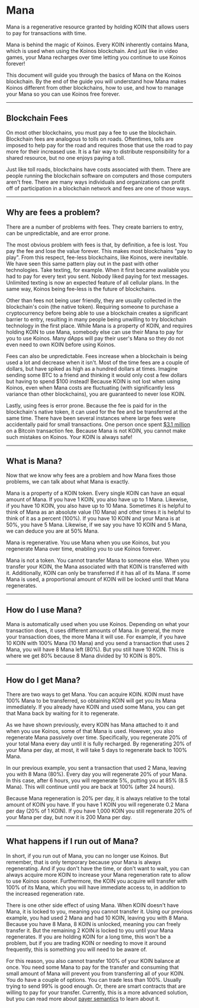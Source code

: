 # Mana
Mana is a regenerative resource granted by holding KOIN that allows users to pay for transactions with time.

Mana is behind the magic of Koinos. Every KOIN inherently contains Mana, which is used when using the Koinos blockchain. And just like in video games, your Mana recharges over time letting you continue to use Koinos forever!

This document will guide you through the basics of Mana on the Koinos blockchain. By the end of the guide you will understand how Mana makes Koinos different from other blockchains, how to use, and how to manage your Mana so you can use Koinos free forever.

---
## Blockchain Fees
On most other blockchains, you must pay a fee to use the blockchain. Blockchain fees are analogous to tolls on roads. Oftentimes, tolls are imposed to help pay for the road and requires those that use the road to pay more for their increased use. It is a fair way to distribute responsibility for a shared resource, but no one enjoys paying a toll.

Just like toll roads, blockchains have costs associated with them. There are people running the blockchain software on computers and those computers aren't free. There are many ways individuals and organizations can profit off of participation in a blockchain network and fees are one of those ways.

---
## Why are fees a problem?
There are a number of problems with fees. They create barriers to entry, can be unpredictable, and are error prone.

The most obvious problem with fees is that, by definition, a fee is lost. You pay the fee and lose the value forever. This makes most blockchains "pay to play". From this respect, fee-less blockchains, like Koinos, were inevitable. We have seen this same pattern play out in the past with other technologies. Take texting, for example. When it first became available you had to pay for every text you sent. Nobody liked paying for text messages. Unlimited texting is now an expected feature of all cellular plans. In the same way, Koinos being fee-less is the future of blockchains.

Other than fees not being user friendly, they are usually collected in the blockchain's coin (the native token). Requiring someone to purchase a cryptocurrency before being able to use a blockchain creates a significant barrier to entry, resulting in many people being unwilling to try blockchain technology in the first place. While Mana is a property of KOIN, and requires holding KOIN to use Mana, somebody else can use their Mana to pay for you to use Koinos. Many dApps will pay their user's Mana so they do not even need to own KOIN before using Koinos.

Fees can also be unpredictable. Fees increase when a blockchain is being used a lot and decrease when it isn't. Most of the time fees are a couple of dollars, but have spiked as high as a hundred dollars at times. Imagine sending some BTC to a friend and thinking it would only cost a few dollars but having to spend $100 instead! Because KOIN is not lost when using Koinos, even when Mana costs are fluctuating (with significantly less variance than other blockchains), you are guaranteed to never lose KOIN.

Lastly, using fees is error prone. Because the fee is paid for in the blockchain's native token, it can used for the fee and be transferred at the same time. There have been several instances where large fees were accidentally paid for small transactions. One person once spent [$3.1 million](https://www.coindesk.com/business/2023/11/23/bitcoin-sender-struck-with-31m-transaction-fee-largest-in-history/) on a Bitcoin transaction fee. Because Mana is not KOIN, you cannot make such mistakes on Koinos. Your KOIN is always safe!

---
## What is Mana?
Now that we know why fees are a problem and how Mana fixes those problems, we can talk about what Mana is exactly.

Mana is a property of a KOIN token. Every single KOIN can have an equal amount of Mana. If you have 1 KOIN, you also have up to 1 Mana. Likewise, if you have 10 KOIN, you also have up to 10 Mana. Sometimes it is helpful to think of Mana as an absolute value (10 Mana) and other times it is helpful to think of it as a percent (100%). If you have 10 KOIN and your Mana is at 50%, you have 5 Mana. Likewise, if we say you have 10 KOIN and 5 Mana, we can deduce you are at 50% Mana.

Mana is regenerative. You use Mana when you use Koinos, but you regenerate Mana over time, enabling you to use Koinos forever.

Mana is not a token. You cannot transfer Mana to someone else. When you transfer your KOIN, the Mana associated with that KOIN is transferred with it. Additionally, KOIN can only be transferred if it has all of its Mana. If some Mana is used, a proportional amount of KOIN will be locked until that Mana regenerates.

---
## How do I use Mana?
Mana is automatically used when you use Koinos. Depending on what your transaction does, it uses different amounts of Mana. In general, the more your transaction does, the more Mana it will use. For example, if you have 10 KOIN with 100% Mana (10 Mana) and you send a transaction that uses 2 Mana, you will have 8 Mana left (80%). But you still have 10 KOIN. This is where we get 80% because 8 Mana divided by 10 KOIN is 80%.

---
## How do I get Mana?
There are two ways to get Mana. You can acquire KOIN. KOIN must have 100% Mana to be transferred, so obtaining KOIN will get you its Mana immediately. If you already have KOIN and used some Mana, you can get that Mana back by waiting for it to regenerate.

As we have shown previously, every KOIN has Mana attached to it and when you use Koinos, some of that Mana is used. However, you also regenerate Mana passively over time. Specifically, you regenerate 20% of your total Mana every day until it is fully recharged. By regenerating 20% of your Mana per day, at most, it will take 5 days to regenerate back to 100% Mana.

In our previous example, you sent a transaction that used 2 Mana, leaving you with 8 Mana (80%). Every day you will regenerate 20% of your Mana. In this case, after 6 hours, you will regenerate 5%, putting you at 85% (8.5 Mana). This will continue until you are back at 100% (after 24 hours).

Because Mana regeneration is 20% per day, it is always relative to the total amount of KOIN you have. If you have 1 KOIN you will regenerate 0.2 Mana per day (20% of 1 KOIN). If you have 1,000 KOIN you still regenerate 20% of your Mana per day, but now it is 200 Mana per day.

---
## What happens if I run out of Mana?
In short, if you run out of Mana, you can no longer use Koinos. But remember, that is only temporary because your Mana is always regenerating. And if you don't have the time, or don't want to wait, you can always acquire more KOIN to increase your Mana regeneration rate to allow to use Koinos sooner. Furthermore, the KOIN you acquire will transfer with 100% of its Mana, which you will have immediate access to, in addition to the increased regeneration rate.

There is one other side effect of using Mana. When KOIN doesn't have Mana, it is locked to you, meaning you cannot transfer it. Using our previous example, you had used 2 Mana and had 10 KOIN, leaving you with 8 Mana. Because you have 8 Mana, 8 KOIN is unlocked, meaning you can freely transfer it. But the remaining 2 KOIN is locked to you until your Mana regenerates. If you are holding KOIN for a long time, this won't be a problem, but if you are trading KOIN or needing to move it around frequently, this is something you will need to be aware of.

For this reason, you also cannot transfer 100% of your KOIN balance at once. You need some Mana to pay for the transfer and consuming that small amount of Mana will prevent you from transferring all of your KOIN. You do have a couple of options. You can trade less than 100%. Usually trying to send 99% is good enough. Or, there are smart contracts that are willing to pay for your transfer. Currently, this is a more advanced solution, but you can read more about [payer semantics](../developers/payer-payee.md) to learn about it.
